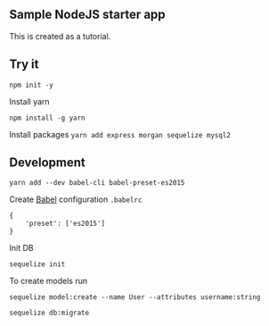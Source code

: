 ## Sample NodeJS starter app

This is created as a tutorial.

## Try it
`npm init -y`

Install yarn

`npm install -g yarn`

Install packages
`yarn add express morgan sequelize mysql2`

## Development
`yarn add --dev babel-cli babel-preset-es2015`

Create [Babel](https://babeljs.io/) configuration `.babelrc`

```
{
    'preset': ['es2015']
}
```

Init DB
```
sequelize init
```

To create models run
```
sequelize model:create --name User --attributes username:string
```

```
sequelize db:migrate
```
